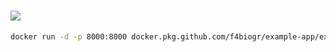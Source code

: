 # ![](https://github.com/f4biogr/example-app/workflows/build-example-app/badge.svg)

```sh
docker run -d -p 8000:8000 docker.pkg.github.com/f4biogr/example-app/example-app
```
